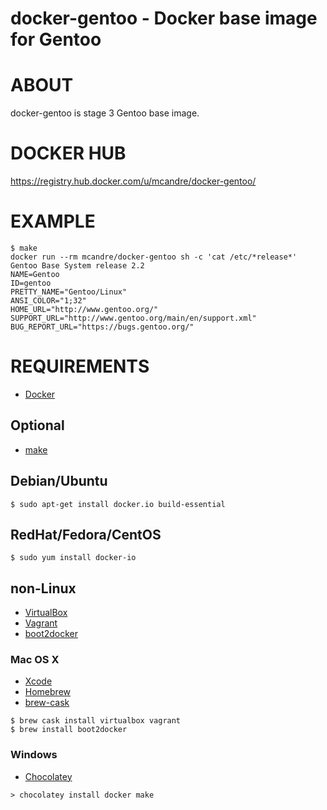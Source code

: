 # docker-gentoo - Docker base image for Gentoo

# ABOUT

docker-gentoo is stage 3 Gentoo base image.

# DOCKER HUB

https://registry.hub.docker.com/u/mcandre/docker-gentoo/

# EXAMPLE

```
$ make
docker run --rm mcandre/docker-gentoo sh -c 'cat /etc/*release*'
Gentoo Base System release 2.2
NAME=Gentoo
ID=gentoo
PRETTY_NAME="Gentoo/Linux"
ANSI_COLOR="1;32"
HOME_URL="http://www.gentoo.org/"
SUPPORT_URL="http://www.gentoo.org/main/en/support.xml"
BUG_REPORT_URL="https://bugs.gentoo.org/"
```

# REQUIREMENTS

* [Docker](https://www.docker.com/)

## Optional

* [make](http://www.gnu.org/software/make/)

## Debian/Ubuntu

```
$ sudo apt-get install docker.io build-essential
```

## RedHat/Fedora/CentOS

```
$ sudo yum install docker-io
```

## non-Linux

* [VirtualBox](https://www.virtualbox.org/)
* [Vagrant](https://www.vagrantup.com/)
* [boot2docker](http://boot2docker.io/)

### Mac OS X

* [Xcode](http://itunes.apple.com/us/app/xcode/id497799835?ls=1&mt=12)
* [Homebrew](http://brew.sh/)
* [brew-cask](http://caskroom.io/)

```
$ brew cask install virtualbox vagrant
$ brew install boot2docker
```

### Windows

* [Chocolatey](https://chocolatey.org/)

```
> chocolatey install docker make
```
